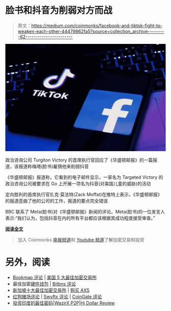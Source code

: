 # 脸书和抖音为削弱对方而战

> 原文：<https://medium.com/coinmonks/facebook-and-tiktok-fight-to-weaken-each-other-44479862fa5?source=collection_archive---------62----------------------->

![](img/c74f1f5e49a2a133d81b46445ee3b50d.png)

政治咨询公司 Turgiton Victory 的首席执行官回应了《华盛顿邮报》的一篇报道，该报道称梅塔(脸书)雇佣他来削弱抖音

《华盛顿邮报》报道称，它看到的电子邮件显示，一家名为 Targeted Victory 的政治咨询公司被要求在 Go 上开展一项名为抖音(对美国儿童的威胁)的活动

定向胜利的首席执行官扎克·莫法特(Zack Moffat)在推特上表示，《华盛顿邮报》的报道歪曲了他的公司的工作，报道的要点完全错误

BBC 联系了 Meta(脸书)对《华盛顿邮报》新闻的评论。Meta(脸书)的一位发言人表示:“我们认为，包括抖音在内的所有平台都应该根据其成功程度接受审查。”

[**阅读全文**](https://www.theeducationism.com/2022/04/facebook-and-tick-talk-fight-to-weaken.html)

> 加入 Coinmonks [电报频道](https://t.me/coincodecap)和 [Youtube 频道](https://www.youtube.com/c/coinmonks/videos)了解加密交易和投资

# 另外，阅读

*   [Bookmap 评论](https://coincodecap.com/bookmap-review-2021-best-trading-software) | [美国 5 大最佳加密交易所](https://coincodecap.com/crypto-exchange-usa)
*   最佳加密[硬件钱包](/coinmonks/hardware-wallets-dfa1211730c6) | [Bitbns 评论](/coinmonks/bitbns-review-38256a07e161)
*   [新加坡十大最佳加密交易所](https://coincodecap.com/crypto-exchange-in-singapore) | [购买 AXS](https://coincodecap.com/buy-axs-token)
*   [红狗赌场评论](https://coincodecap.com/red-dog-casino-review) | [Swyftx 评论](https://coincodecap.com/swyftx-review) | [CoinGate 评论](https://coincodecap.com/coingate-review)
*   [投资印度的最佳密码](https://coincodecap.com/best-crypto-to-invest-in-india-in-2021)|[WazirX P2P](https://coincodecap.com/wazirx-p2p)|[Hi Dollar Review](https://coincodecap.com/hi-dollar-review)